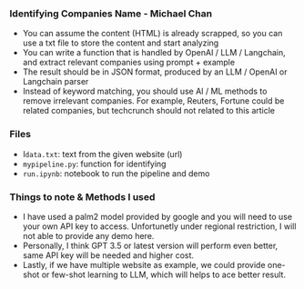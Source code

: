 ### Identifying Companies Name - Michael Chan
- You can assume the content (HTML) is already scrapped, so you can use a txt file to store the content and start analyzing
- You can write a function that is handled by OpenAI / LLM / Langchain, and extract relevant companies using prompt + example
- The result should be in JSON format, produced by an LLM / OpenAI or Langchain parser
- Instead of keyword matching, you should use AI / ML methods to remove irrelevant companies. For example, Reuters, Fortune could be related companies, but techcrunch should not related to this article 

### Files
- I`data.txt`: text from the given website (url)
- `mypipeline.py`: function for identifying
- `run.ipynb`: notebook to run the pipeline and demo

### Things to note & Methods I used
- I have used a palm2 model provided by google and you will need to use your own API key to access. Unfortunetly under regional restriction, I will not able to provide any demo here.
- Personally, I think GPT 3.5 or latest version will perform even better, same API key will be needed and higher cost.
- Lastly, if we have multiple website as example, we could provide one-shot or few-shot learning to LLM, which will helps to ace better result.
